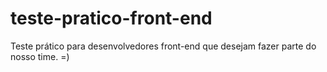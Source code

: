 # teste-pratico-front-end
Teste prático para desenvolvedores front-end que desejam fazer parte do nosso time. =)
